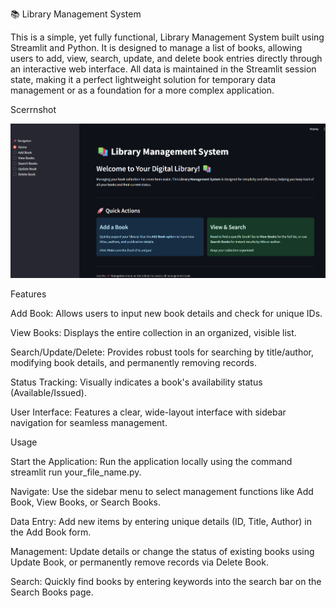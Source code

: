 📚 Library Management System

This is a simple, yet fully functional, Library Management System built using Streamlit and Python. It is designed to manage a list of books, allowing users to add, view, search, update, and delete book entries directly through an interactive web interface. All data is maintained in the Streamlit session state, making it a perfect lightweight solution for temporary data management or as a foundation for a more complex application.

Scerrnshot

![img alt](https://github.com/hashircode/library_management_system/blob/d7844f7e96437e21836e06957554ca20267f3adb/ss.png)

Features 

Add Book: Allows users to input new book details and check for unique IDs.

View Books: Displays the entire collection in an organized, visible list.

Search/Update/Delete: Provides robust tools for searching by title/author, modifying book details, and permanently removing records.

Status Tracking: Visually indicates a book's availability status (Available/Issued).

User Interface: Features a clear, wide-layout interface with sidebar navigation for seamless management.

Usage 

Start the Application: Run the application locally using the command streamlit run your_file_name.py.

Navigate: Use the sidebar menu to select management functions like Add Book, View Books, or Search Books.

Data Entry: Add new items by entering unique details (ID, Title, Author) in the Add Book form.

Management: Update details or change the status of existing books using Update Book, or permanently remove records via Delete Book.

Search: Quickly find books by entering keywords into the search bar on the Search Books page.
